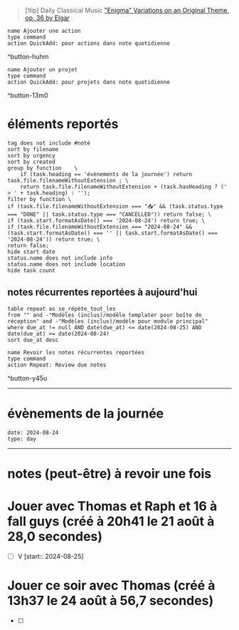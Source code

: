 



> [!tip] Daily Classical Music
> ["Enigma" Variations on an Original Theme, op. 36 by Elgar](https://www.youtube.com/watch?v=7iM5dymBBI4)

```button
name Ajouter une action
type command
action QuickAdd: pour actions dans note quotidienne
```
^button-huhm
```button
name Ajouter un projet
type command
action QuickAdd: pour projets dans note quotidienne
```
^button-13m0
# éléments reportés
```tasks
tag does not include #noté 
sort by filename 
sort by urgency 
sort by created 
group by function    \
	if (task.heading == 'évènements de la journée') return task.file.filenameWithoutExtension ; \
    return task.file.filenameWithoutExtension + (task.hasHeading ? (' > ' + task.heading) : '');
filter by function \
if (task.file.filenameWithoutExtension === "📥" && (task.status.type === "DONE" || task.status.type === "CANCELLED")) return false; \
if (task.start.formatAsDate() === '2024-08-24') return true; \
if (task.file.filenameWithoutExtension === "2024-08-24" && (task.start.formatAsDate() === '' || task.start.formatAsDate() === '2024-08-24')) return true; \
return false;
hide start date
status.name does not include info
status.name does not include location
hide task count
```

## notes récurrentes reportées à aujourd'hui
```dataview
table repeat as se_répète_tout_les
from "" and -"Modèles (inclus)/modèle templater pour boîte de réception" and -"Modèles (inclus)/modèle pour module principal"
where due_at != null AND date(due_at) <= date(2024-08-25) AND date(due_at) >= date(2024-08-24)
sort due_at desc
```

```button
name Revoir les notes récurrentes reportées
type command
action Repeat: Review due notes
```
^button-y45u
___
# évènements de la journée
```gEvent
date: 2024-08-24
type: day
```
___

# notes (peut-être) à revoir une fois

# Jouer avec Thomas et Raph et 16 à fall guys (créé à 20h41 le 21 août à 28,0 secondes) 
- [ ] V  [start:: 2024-08-25]


# Jouer ce soir avec Thomas  (créé à 13h37 le 24 août à 56,7 secondes) 
- [ ] 
